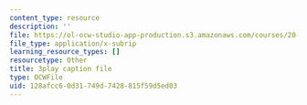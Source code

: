 ```yaml
---
content_type: resource
description: ''
file: https://ol-ocw-studio-app-production.s3.amazonaws.com/courses/20-219-becoming-the-next-bill-nye-writing-and-hosting-the-educational-show-january-iap-2015/128afcc60d31749d7428815f59d5ed03_RINP7d9ohaw.srt
file_type: application/x-subrip
learning_resource_types: []
resourcetype: Other
title: 3play caption file
type: OCWFile
uid: 128afcc6-0d31-749d-7428-815f59d5ed03
---
```

